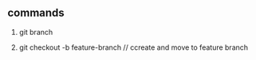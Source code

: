 ## commands

1. git branch

2. git checkout -b feature-branch // ccreate and move to feature branch
